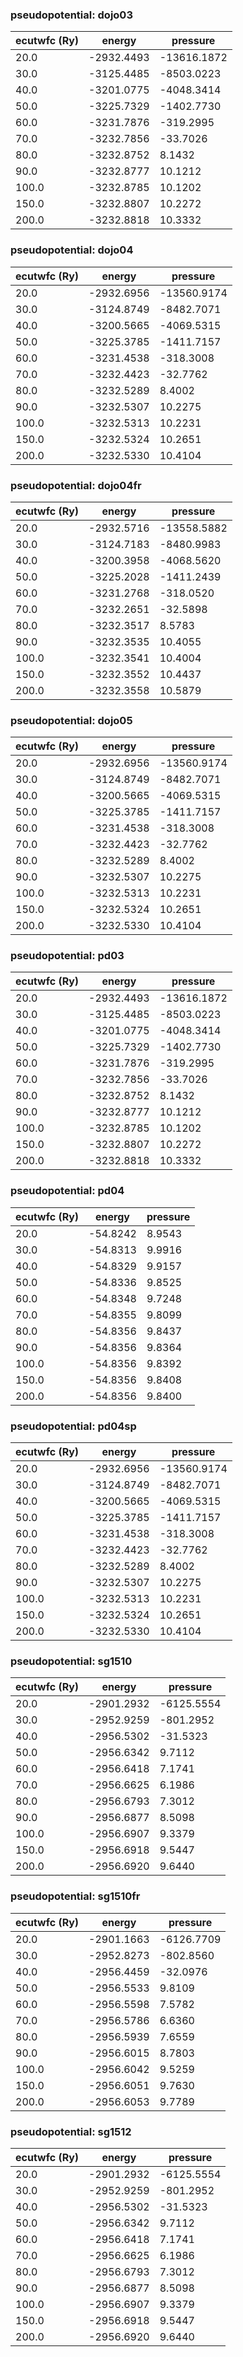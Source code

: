 ### pseudopotential: dojo03
| ecutwfc (Ry) | energy | pressure | 
| --- | --- | --- | 
| 20.0 | -2932.4493| -13616.1872|
| 30.0 | -3125.4485| -8503.0223|
| 40.0 | -3201.0775| -4048.3414|
| 50.0 | -3225.7329| -1402.7730|
| 60.0 | -3231.7876| -319.2995|
| 70.0 | -3232.7856| -33.7026|
| 80.0 | -3232.8752| 8.1432|
| 90.0 | -3232.8777| 10.1212|
| 100.0 | -3232.8785| 10.1202|
| 150.0 | -3232.8807| 10.2272|
| 200.0 | -3232.8818| 10.3332|

### pseudopotential: dojo04
| ecutwfc (Ry) | energy | pressure | 
| --- | --- | --- | 
| 20.0 | -2932.6956| -13560.9174|
| 30.0 | -3124.8749| -8482.7071|
| 40.0 | -3200.5665| -4069.5315|
| 50.0 | -3225.3785| -1411.7157|
| 60.0 | -3231.4538| -318.3008|
| 70.0 | -3232.4423| -32.7762|
| 80.0 | -3232.5289| 8.4002|
| 90.0 | -3232.5307| 10.2275|
| 100.0 | -3232.5313| 10.2231|
| 150.0 | -3232.5324| 10.2651|
| 200.0 | -3232.5330| 10.4104|

### pseudopotential: dojo04fr
| ecutwfc (Ry) | energy | pressure | 
| --- | --- | --- | 
| 20.0 | -2932.5716| -13558.5882|
| 30.0 | -3124.7183| -8480.9983|
| 40.0 | -3200.3958| -4068.5620|
| 50.0 | -3225.2028| -1411.2439|
| 60.0 | -3231.2768| -318.0520|
| 70.0 | -3232.2651| -32.5898|
| 80.0 | -3232.3517| 8.5783|
| 90.0 | -3232.3535| 10.4055|
| 100.0 | -3232.3541| 10.4004|
| 150.0 | -3232.3552| 10.4437|
| 200.0 | -3232.3558| 10.5879|

### pseudopotential: dojo05
| ecutwfc (Ry) | energy | pressure | 
| --- | --- | --- | 
| 20.0 | -2932.6956| -13560.9174|
| 30.0 | -3124.8749| -8482.7071|
| 40.0 | -3200.5665| -4069.5315|
| 50.0 | -3225.3785| -1411.7157|
| 60.0 | -3231.4538| -318.3008|
| 70.0 | -3232.4423| -32.7762|
| 80.0 | -3232.5289| 8.4002|
| 90.0 | -3232.5307| 10.2275|
| 100.0 | -3232.5313| 10.2231|
| 150.0 | -3232.5324| 10.2651|
| 200.0 | -3232.5330| 10.4104|

### pseudopotential: pd03
| ecutwfc (Ry) | energy | pressure | 
| --- | --- | --- | 
| 20.0 | -2932.4493| -13616.1872|
| 30.0 | -3125.4485| -8503.0223|
| 40.0 | -3201.0775| -4048.3414|
| 50.0 | -3225.7329| -1402.7730|
| 60.0 | -3231.7876| -319.2995|
| 70.0 | -3232.7856| -33.7026|
| 80.0 | -3232.8752| 8.1432|
| 90.0 | -3232.8777| 10.1212|
| 100.0 | -3232.8785| 10.1202|
| 150.0 | -3232.8807| 10.2272|
| 200.0 | -3232.8818| 10.3332|

### pseudopotential: pd04
| ecutwfc (Ry) | energy | pressure | 
| --- | --- | --- | 
| 20.0 | -54.8242| 8.9543|
| 30.0 | -54.8313| 9.9916|
| 40.0 | -54.8329| 9.9157|
| 50.0 | -54.8336| 9.8525|
| 60.0 | -54.8348| 9.7248|
| 70.0 | -54.8355| 9.8099|
| 80.0 | -54.8356| 9.8437|
| 90.0 | -54.8356| 9.8364|
| 100.0 | -54.8356| 9.8392|
| 150.0 | -54.8356| 9.8408|
| 200.0 | -54.8356| 9.8400|

### pseudopotential: pd04sp
| ecutwfc (Ry) | energy | pressure | 
| --- | --- | --- | 
| 20.0 | -2932.6956| -13560.9174|
| 30.0 | -3124.8749| -8482.7071|
| 40.0 | -3200.5665| -4069.5315|
| 50.0 | -3225.3785| -1411.7157|
| 60.0 | -3231.4538| -318.3008|
| 70.0 | -3232.4423| -32.7762|
| 80.0 | -3232.5289| 8.4002|
| 90.0 | -3232.5307| 10.2275|
| 100.0 | -3232.5313| 10.2231|
| 150.0 | -3232.5324| 10.2651|
| 200.0 | -3232.5330| 10.4104|

### pseudopotential: sg1510
| ecutwfc (Ry) | energy | pressure | 
| --- | --- | --- | 
| 20.0 | -2901.2932| -6125.5554|
| 30.0 | -2952.9259| -801.2952|
| 40.0 | -2956.5302| -31.5323|
| 50.0 | -2956.6342| 9.7112|
| 60.0 | -2956.6418| 7.1741|
| 70.0 | -2956.6625| 6.1986|
| 80.0 | -2956.6793| 7.3012|
| 90.0 | -2956.6877| 8.5098|
| 100.0 | -2956.6907| 9.3379|
| 150.0 | -2956.6918| 9.5447|
| 200.0 | -2956.6920| 9.6440|

### pseudopotential: sg1510fr
| ecutwfc (Ry) | energy | pressure | 
| --- | --- | --- | 
| 20.0 | -2901.1663| -6126.7709|
| 30.0 | -2952.8273| -802.8560|
| 40.0 | -2956.4459| -32.0976|
| 50.0 | -2956.5533| 9.8109|
| 60.0 | -2956.5598| 7.5782|
| 70.0 | -2956.5786| 6.6360|
| 80.0 | -2956.5939| 7.6559|
| 90.0 | -2956.6015| 8.7803|
| 100.0 | -2956.6042| 9.5259|
| 150.0 | -2956.6051| 9.7630|
| 200.0 | -2956.6053| 9.7789|

### pseudopotential: sg1512
| ecutwfc (Ry) | energy | pressure | 
| --- | --- | --- | 
| 20.0 | -2901.2932| -6125.5554|
| 30.0 | -2952.9259| -801.2952|
| 40.0 | -2956.5302| -31.5323|
| 50.0 | -2956.6342| 9.7112|
| 60.0 | -2956.6418| 7.1741|
| 70.0 | -2956.6625| 6.1986|
| 80.0 | -2956.6793| 7.3012|
| 90.0 | -2956.6877| 8.5098|
| 100.0 | -2956.6907| 9.3379|
| 150.0 | -2956.6918| 9.5447|
| 200.0 | -2956.6920| 9.6440|

